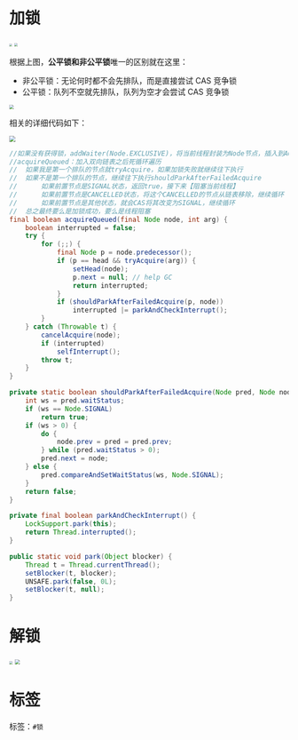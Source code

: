 # 加锁

<img src="https://raw.githubusercontent.com/PF-Felix/ImageA/main/20231008105717.png" style="zoom:33%;" />

<img src="https://raw.githubusercontent.com/PF-Felix/ImageA/main/20231008105733.png" style="zoom:39%;" />

根据上图，**公平锁和非公平锁**唯一的区别就在这里：
- 非公平锁：无论何时都不会先排队，而是直接尝试 CAS 竞争锁
- 公平锁：队列不空就先排队，队列为空才会尝试 CAS 竞争锁

<img src="https://raw.githubusercontent.com/PF-Felix/ImageA/main/20231008105752.png" style="zoom:50%;" />

相关的详细代码如下：

<img src="https://raw.githubusercontent.com/PF-Felix/ImageA/main/20231008105805.png" style="zoom:67%;" />

```java
//如果没有获得锁，addWaiter(Node.EXCLUSIVE)，将当前线程封装为Node节点，插入到AQS的双向链表的结尾
//acquireQueued：加入双向链表之后死循环遍历
//  如果我是第一个排队的节点就tryAcquire，如果加锁失败就继续往下执行
//  如果不是第一个排队的节点，继续往下执行shouldParkAfterFailedAcquire
//      如果前置节点是SIGNAL状态，返回true，接下来【阻塞当前线程】
//      如果前置节点是CANCELLED状态，将这个CANCELLED的节点从链表移除，继续循环
//      如果前置节点是其他状态，就会CAS将其改变为SIGNAL，继续循环
//  总之最终要么是加锁成功，要么是线程阻塞
final boolean acquireQueued(final Node node, int arg) {
    boolean interrupted = false;
    try {
        for (;;) {
            final Node p = node.predecessor();
            if (p == head && tryAcquire(arg)) {
                setHead(node);
                p.next = null; // help GC
                return interrupted;
            }
            if (shouldParkAfterFailedAcquire(p, node))
                interrupted |= parkAndCheckInterrupt();
        }
    } catch (Throwable t) {
        cancelAcquire(node);
        if (interrupted)
            selfInterrupt();
        throw t;
    }
}

private static boolean shouldParkAfterFailedAcquire(Node pred, Node node) {
    int ws = pred.waitStatus;
    if (ws == Node.SIGNAL)
        return true;
    if (ws > 0) {
        do {
            node.prev = pred = pred.prev;
        } while (pred.waitStatus > 0);
        pred.next = node;
    } else {
        pred.compareAndSetWaitStatus(ws, Node.SIGNAL);
    }
    return false;
}

private final boolean parkAndCheckInterrupt() {
    LockSupport.park(this);
    return Thread.interrupted();
}

public static void park(Object blocker) {
    Thread t = Thread.currentThread();
    setBlocker(t, blocker);
    UNSAFE.park(false, 0L);
    setBlocker(t, null);
}
```

# 解锁

<img src="https://raw.githubusercontent.com/PF-Felix/ImageA/main/20231008105824.png" style="zoom:40%;" />

<img src="https://raw.githubusercontent.com/PF-Felix/ImageA/main/20231008105841.png" style="zoom:56%;" />

# 标签

标签：`#锁`